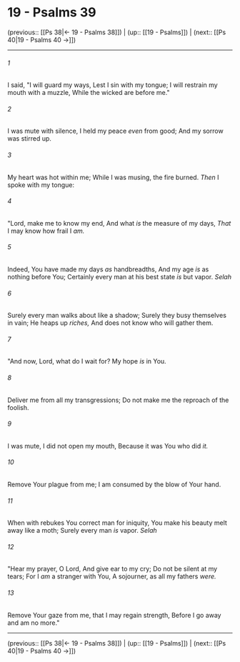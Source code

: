 # 19 - Psalms 39

(previous:: [[Ps 38|← 19 - Psalms 38]]) | (up:: [[19 - Psalms]]) | (next:: [[Ps 40|19 - Psalms 40 →]])

***


###### 1 
I said, "I will guard my ways, Lest I sin with my tongue; I will restrain my mouth with a muzzle, While the wicked are before me." 

###### 2 
I was mute with silence, I held my peace _even_ from good; And my sorrow was stirred up. 

###### 3 
My heart was hot within me; While I was musing, the fire burned. _Then_ I spoke with my tongue: 

###### 4 
"Lord, make me to know my end, And what _is_ the measure of my days, _That_ I may know how frail I _am._ 

###### 5 
Indeed, You have made my days _as_ handbreadths, And my age _is_ as nothing before You; Certainly every man at his best state _is_ but vapor. _Selah_ 

###### 6 
Surely every man walks about like a shadow; Surely they busy themselves in vain; He heaps up _riches,_ And does not know who will gather them. 

###### 7 
"And now, Lord, what do I wait for? My hope _is_ in You. 

###### 8 
Deliver me from all my transgressions; Do not make me the reproach of the foolish. 

###### 9 
I was mute, I did not open my mouth, Because it was You who did _it._ 

###### 10 
Remove Your plague from me; I am consumed by the blow of Your hand. 

###### 11 
When with rebukes You correct man for iniquity, You make his beauty melt away like a moth; Surely every man _is_ vapor. _Selah_ 

###### 12 
"Hear my prayer, O Lord, And give ear to my cry; Do not be silent at my tears; For I _am_ a stranger with You, A sojourner, as all my fathers _were._ 

###### 13 
Remove Your gaze from me, that I may regain strength, Before I go away and am no more."

***

(previous:: [[Ps 38|← 19 - Psalms 38]]) | (up:: [[19 - Psalms]]) | (next:: [[Ps 40|19 - Psalms 40 →]])

